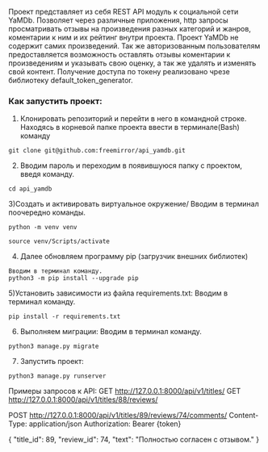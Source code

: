 Проект представляет из себя REST API модуль к социальной сети YaMDb. 
Позволяет через различные приложения, http запросы просматривать отзывы на произведения разных категорий и жанров, коментарии к ним и их рейтинг внутри проекта.
Проект YaMDb не содержит самих произведений.
Так же авторизованным пользователям предоставляется возможность оставлять отзывы коментарии к произведениям и указывать свою оценку, а так же удалять и изменять свой контент.
Получение доступа по токену реализовано чрезе библиотеку default_token_generator.

### Как запустить проект:

1) Клонировать репозиторий и перейти в него в командной строке.
Находясь в корневой папке проекта ввести в терминале(Bash) команду
```
git clone git@github.com:freemirror/api_yamdb.git
```
2) Вводим пароль и переходим в появившуюся папку с проектом, введя команду.
```
cd api_yamdb
```

3)Cоздать и активировать виртуальное окружение/
Вводим в терминал поочередно команды.

```
python -m venv venv
```

```
source venv/Scripts/activate
```
4) Далее обновляем программу pip (загрузчик внешних библиотек)
```
Вводим в терминал команду.
python3 -m pip install --upgrade pip
```

5)Установить зависимости из файла requirements.txt:
Вводим в терминал команду.
```
pip install -r requirements.txt
```

6) Выполняем миграции:
Вводим в терминал команду.
```
python3 manage.py migrate
```

7) Запустить проект:

```
python3 manage.py runserver
```

Примеры запросов к API:
GET http://127.0.0.1:8000/api/v1/titles/
GET http://127.0.0.1:8000/api/v1/titles/88/reviews/

POST http://127.0.0.1:8000/api/v1/titles/89/reviews/74/comments/
Content-Type: application/json
Authorization: Bearer {token}

{
    "title_id": 89,
    "review_id": 74,
    "text": "Полностью согласен с отзывом."
}
